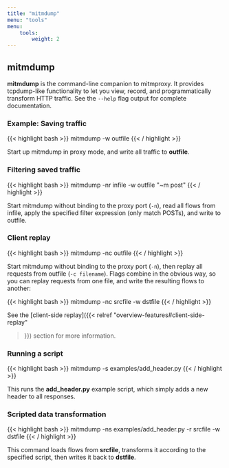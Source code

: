 ```yaml
---
title: "mitmdump"
menu: "tools"
menu:
    tools:
        weight: 2
---
```


## mitmdump

**mitmdump** is the command-line companion to mitmproxy. It provides
tcpdump-like functionality to let you view, record, and programmatically
transform HTTP traffic. See the `--help` flag output for complete
documentation.


### Example: Saving traffic

{{< highlight bash  >}}
mitmdump -w outfile
{{< / highlight >}}

Start up mitmdump in proxy mode, and write all traffic to **outfile**.

### Filtering saved traffic

{{< highlight bash  >}}
mitmdump -nr infile -w outfile "~m post"
{{< / highlight >}}

Start mitmdump without binding to the proxy port (`-n`), read all flows
from infile, apply the specified filter expression (only match POSTs),
and write to outfile.

### Client replay

{{< highlight bash  >}}
mitmdump -nc outfile
{{< / highlight >}}

Start mitmdump without binding to the proxy port (`-n`), then replay all
requests from outfile (`-c filename`). Flags combine in the obvious way,
so you can replay requests from one file, and write the resulting flows
to another:

{{< highlight bash  >}}
mitmdump -nc srcfile -w dstfile
{{< / highlight >}}

See the [client-side replay]({{< relref "overview-features#client-side-replay"
>}}) section for more information.

### Running a script

{{< highlight bash  >}}
mitmdump -s examples/add_header.py
{{< / highlight >}}

This runs the **add_header.py** example script, which simply adds a new
header to all responses.

### Scripted data transformation

{{< highlight bash  >}}
mitmdump -ns examples/add_header.py -r srcfile -w dstfile
{{< / highlight >}}

This command loads flows from **srcfile**, transforms it according to
the specified script, then writes it back to **dstfile**.


